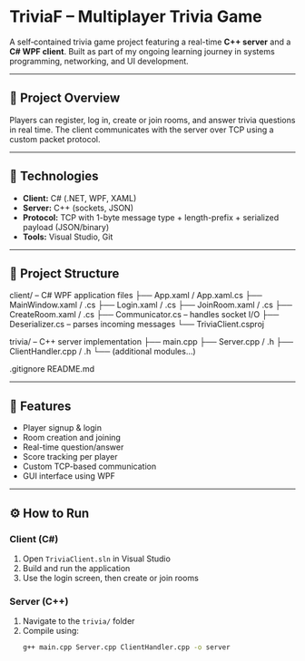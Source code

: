 # TriviaF – Multiplayer Trivia Game

A self‑contained trivia game project featuring a real-time **C++ server** and a **C# WPF client**. Built as part of my ongoing learning journey in systems programming, networking, and UI development.

---

## 🚀 Project Overview
Players can register, log in, create or join rooms, and answer trivia questions in real time. The client communicates with the server over TCP using a custom packet protocol.

---

## 🧠 Technologies
- **Client:** C# (.NET, WPF, XAML)
- **Server:** C++ (sockets, JSON)
- **Protocol:** TCP with 1-byte message type + length-prefix + serialized payload (JSON/binary)
- **Tools:** Visual Studio, Git

---

## 📂 Project Structure
client/ – C# WPF application files
├── App.xaml / App.xaml.cs
├── MainWindow.xaml / .cs
├── Login.xaml / .cs
├── JoinRoom.xaml / .cs
├── CreateRoom.xaml / .cs
├── Communicator.cs – handles socket I/O
├── Deserializer.cs – parses incoming messages
└── TriviaClient.csproj

trivia/ – C++ server implementation
├── main.cpp
├── Server.cpp / .h
├── ClientHandler.cpp / .h
└── (additional modules…)

.gitignore
README.md


---

## 🔧 Features
- Player signup & login
- Room creation and joining
- Real-time question/answer
- Score tracking per player
- Custom TCP-based communication
- GUI interface using WPF

---

## ⚙️ How to Run

### Client (C#)
1. Open `TriviaClient.sln` in Visual Studio
2. Build and run the application
3. Use the login screen, then create or join rooms

### Server (C++)
1. Navigate to the `trivia/` folder
2. Compile using:
   ```bash
   g++ main.cpp Server.cpp ClientHandler.cpp -o server
